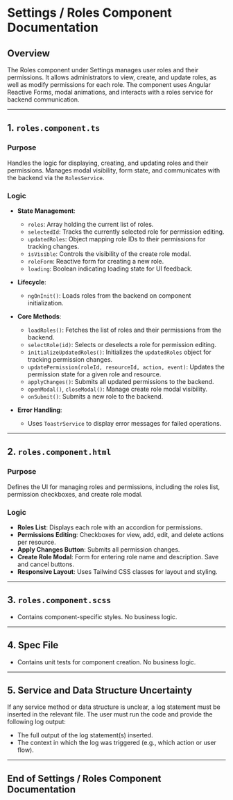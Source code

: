 # Settings / Roles Component Documentation

## Overview
The Roles component under Settings manages user roles and their permissions. It allows administrators to view, create, and update roles, as well as modify permissions for each role. The component uses Angular Reactive Forms, modal animations, and interacts with a roles service for backend communication.

---

## 1. `roles.component.ts`

### Purpose
Handles the logic for displaying, creating, and updating roles and their permissions. Manages modal visibility, form state, and communicates with the backend via the `RolesService`.

### Logic
- **State Management**:
  - `roles`: Array holding the current list of roles.
  - `selectedId`: Tracks the currently selected role for permission editing.
  - `updatedRoles`: Object mapping role IDs to their permissions for tracking changes.
  - `isVisible`: Controls the visibility of the create role modal.
  - `roleForm`: Reactive form for creating a new role.
  - `loading`: Boolean indicating loading state for UI feedback.

- **Lifecycle**:
  - `ngOnInit()`: Loads roles from the backend on component initialization.

- **Core Methods**:
  - `loadRoles()`: Fetches the list of roles and their permissions from the backend.
  - `selectRole(id)`: Selects or deselects a role for permission editing.
  - `initializeUpdatedRoles()`: Initializes the `updatedRoles` object for tracking permission changes.
  - `updatePermission(roleId, resourceId, action, event)`: Updates the permission state for a given role and resource.
  - `applyChanges()`: Submits all updated permissions to the backend.
  - `openModal()`, `closeModal()`: Manage create role modal visibility.
  - `onSubmit()`: Submits a new role to the backend.

- **Error Handling**:
  - Uses `ToastrService` to display error messages for failed operations.

---

## 2. `roles.component.html`

### Purpose
Defines the UI for managing roles and permissions, including the roles list, permission checkboxes, and create role modal.

### Logic
- **Roles List**: Displays each role with an accordion for permissions.
- **Permissions Editing**: Checkboxes for view, add, edit, and delete actions per resource.
- **Apply Changes Button**: Submits all permission changes.
- **Create Role Modal**: Form for entering role name and description. Save and cancel buttons.
- **Responsive Layout**: Uses Tailwind CSS classes for layout and styling.

---

## 3. `roles.component.scss`
- Contains component-specific styles. No business logic.

---

## 4. Spec File
- Contains unit tests for component creation. No business logic.

---

## 5. Service and Data Structure Uncertainty
If any service method or data structure is unclear, a log statement must be inserted in the relevant file. The user must run the code and provide the following log output:
- The full output of the log statement(s) inserted.
- The context in which the log was triggered (e.g., which action or user flow).

---

## End of Settings / Roles Component Documentation 